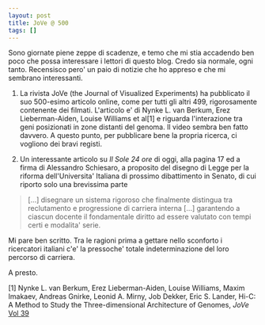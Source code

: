```yaml
---
layout: post
title: JoVe @ 500
tags: []
---
```


Sono giornate piene zeppe di scadenze, e temo che mi stia accadendo ben poco che possa interessare i lettori di questo blog. Credo sia normale, ogni tanto. Recensisco pero' un paio di notizie che ho appreso e che mi sembrano interessanti.

1) La rivista JoVe (the Journal of Visualized Experiments) ha pubblicato il suo 500-esimo articolo online, come per tutti gli altri 499, rigorosamente contenente dei filmati. L'articolo e' di Nynke L. van Berkum, Erez Lieberman-Aiden, Louise Williams et al[1] e riguarda l'interazione tra geni posizionati in zone distanti del genoma. Il video sembra ben fatto davvero. A questo punto, per pubblicare bene la propria ricerca, ci vogliono dei bravi registi.

2) Un interessante articolo su *Il Sole 24 ore* di oggi, alla pagina 17 ed a firma di Alessandro Schiesaro, a proposito del disegno di Legge per la riforma dell'Universita' Italiana di prossimo dibattimento in Senato, di cui riporto solo una brevissima parte

> \[...\] disegnare un sistema rigoroso che finalmente distingua tra reclutamento e progressione di carriera interna \[...\] garantendo a ciascun docente il fondamentale diritto ad essere valutato con tempi certi e modalita' serie.

Mi pare ben scritto. Tra le ragioni prima a gettare nello sconforto i ricercatori italiani c'e' la pressoche' totale indeterminazione del loro percorso di carriera.

A presto.

[1] Nynke L. van Berkum, Erez Lieberman-Aiden, Louise Williams, Maxim Imakaev, Andreas Gnirke, Leonid A. Mirny, Job Dekker, Eric S. Lander, Hi-C: A Method to Study the Three-dimensional Architecture of Genomes, *JoVe* [Vol 39](http://dx.doi.org/10.3791/1869)
